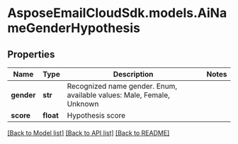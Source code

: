 # AsposeEmailCloudSdk.models.AiNameGenderHypothesis
## Properties
Name | Type | Description | Notes
------------ | ------------- | ------------- | -------------
**gender** | **str** | Recognized name gender. Enum, available values: Male, Female, Unknown | 
**score** | **float** | Hypothesis score              | 



[[Back to Model list]](README.md#documentation-for-models) [[Back to API list]](README.md#documentation-for-api-endpoints) [[Back to README]](README.md)


